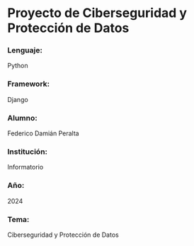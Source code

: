 # Proyecto de Ciberseguridad y Protección de Datos

### Lenguaje:
Python

### Framework:
Django

### Alumno:
Federico Damián Peralta

### Institución:
Informatorio

### Año:
2024

### Tema:
Ciberseguridad y Protección de Datos
